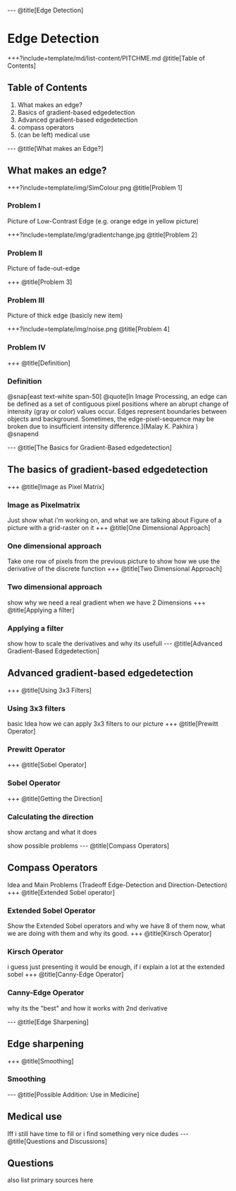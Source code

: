 --- @title[Edge Detection]
# Edge Detection

+++?include=template/md/list-content/PITCHME.md @title[Table of Contents]
## Table of Contents
1. What makes an edge?
2. Basics of gradient-based edgedetection
3. Advanced gradient-based edgedetection
4. compass operators
5. (can be left) medical use

--- @title[What makes an Edge?]
## What makes an edge?

+++?include=template/img/SimColour.png @title[Problem 1]
### Problem I
Picture of Low-Contrast Edge (e.g. orange edge in yellow picture)

+++?include=template/img/gradientchange.jpg @title[Problem 2]
### Problem II
Picture of fade-out-edge

+++ @title[Problem 3]
### Problem III
Picture of thick edge (basicly new item)

+++?include=template/img/noise.png @title[Problem 4]
### Problem IV

+++ @title[Definition]
### Definition

@snap[east text-white span-50]
@quote[In Image Processing, an edge can be defined as a set of contiguous pixel positions where an abrupt change of intensity (gray or color) values occur. Edges represent boundaries between objects and background. Sometimes, the edge-pixel-sequence may be broken due to insufficient intensity difference.](Malay K. Pakhira )
@snapend

--- @title[The Basics for Gradient-Based edgedetection]
## The basics of gradient-based edgedetection

+++ @title[Image as Pixel Matrix]
### Image as Pixelmatrix
Just show what i'm working on, and what we are talking about
Figure of a picture with a grid-raster on it
+++ @title[One Dimensional Approach]
### One dimensional approach
Take one row of pixels from the previous picture to show how we use the derivative of the discrete function
+++ @title[Two Dimensional Approach]
### Two dimensional approach
show why we need a real gradient when we have 2 Dimensions
+++ @title[Applying a filter]
### Applying a filter
show how to scale the derivatives and why its usefull
--- @title[Advanced Gradient-Based Edgedetection]
## Advanced gradient-based edgedetection
+++ @title[Using 3x3 Filters]
### Using 3x3 filters
basic Idea how we can apply 3x3 filters to our picture
+++ @title[Prewitt Operator]
### Prewitt Operator
+++ @title[Sobel Operator]
### Sobel Operator
+++ @title[Getting the Direction]
### Calculating the direction
show arctang and what it does

show possible problems
--- @title[Compass Operators]
## Compass Operators
Idea and Main Problems (Tradeoff Edge-Detection and Direction-Detection)
+++ @title[Extended Sobel operator]
### Extended Sobel Operator
Show the Extended Sobel operators and why we have 8 of them now, what we are doing with them and why its good.
+++ @title[Kirsch Operator]
### Kirsch Operator
i guess just presenting it would be enough, if i explain a lot at the extended sobel
+++ @title[Canny-Edge Operator]
### Canny-Edge Operator
why its the "best" and how it works with 2nd derivative

--- @title[Edge Sharpening]
## Edge sharpening
+++ @title[Smoothing]
### Smoothing
--- @title[Possible Addition: Use in Medicine]
## Medical use
Iff i still have time to fill or i find something very nice dudes
--- @title[Questions and Discussions]
## Questions
also list primary sources here